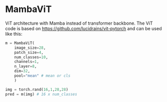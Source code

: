 # MambaViT
ViT architecture with Mamba instead of transformer backbone. The ViT code is based on https://github.com/lucidrains/vit-pytorch and can be used like this:

```python
m = MambaViT(
    image_size=28,
    patch_size=4,
    num_classes=10,
    channels=1,
    n_layer=8,
    dim=32,
    pool="mean" # mean or cls
    )

img = torch.rand(16,1,28,28)
pred = m(img) # 16 x num_classes
```
